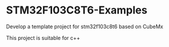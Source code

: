# STM32F103C8T6-Examples
Develop a template project for stm32f103c8t6 based on CubeMx

This project is suitable for c++